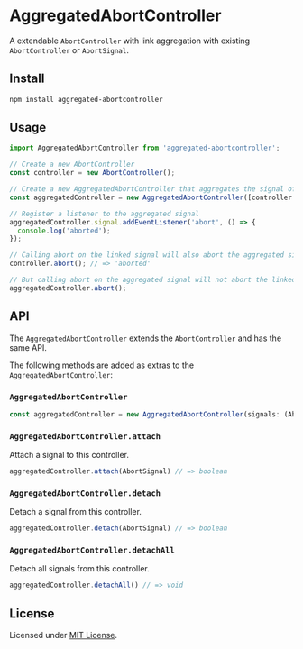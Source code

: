 # AggregatedAbortController

A extendable `AbortController` with link aggregation with existing `AbortController` or `AbortSignal`.


## Install

```sh
npm install aggregated-abortcontroller
```

## Usage

```ts
import AggregatedAbortController from 'aggregated-abortcontroller';

// Create a new AbortController
const controller = new AbortController();

// Create a new AggregatedAbortController that aggregates the signal of the AbortController
const aggregatedController = new AggregatedAbortController([controller.signal]);

// Register a listener to the aggregated signal
aggregatedController.signal.addEventListener('abort', () => {
  console.log('aborted');
});

// Calling abort on the linked signal will also abort the aggregated signal
controller.abort(); // => 'aborted'

// But calling abort on the aggregated signal will not abort the linked signal
aggregatedController.abort();
```

## API

The `AggregatedAbortController` extends the `AbortController` and has the same API.

The following methods are added as extras to the `AggregatedAbortController`:

### `AggregatedAbortController`
```ts
const aggregatedController = new AggregatedAbortController(signals: (AbortSignal | AbortController)[])
```

### `AggregatedAbortController.attach`
Attach a signal to this controller.
```ts
aggregatedController.attach(AbortSignal) // => boolean
```

### `AggregatedAbortController.detach`
Detach a signal from this controller.
```ts
aggregatedController.detach(AbortSignal) // => boolean
```

### `AggregatedAbortController.detachAll`
Detach all signals from this controller.
```ts
aggregatedController.detachAll() // => void
```

## License
Licensed under [MIT License](LICENSE).
